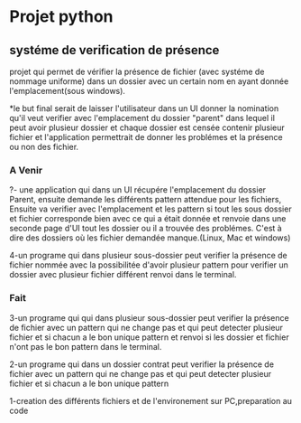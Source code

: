 # Projet python

## systéme de verification de présence

projet qui permet de vérifier la présence de fichier (avec systéme de nommage uniforme) dans un dossier avec un certain nom en ayant donnée l'emplacement(sous windows).

\*le but final serait de laisser l'utilisateur dans un UI donner la nomination qu'il veut verifier avec l'emplacement du dossier "parent" dans lequel il peut avoir plusieur dossier et chaque dossier est censée contenir plusieur fichier et l'application permettrait de donner les problémes et la présence ou non des fichier.

### A Venir

?- une application qui dans un UI récupére l'emplacement du dossier Parent, ensuite demande les différents pattern attendue pour les fichiers, Ensuite va verifier avec l'emplacement et les pattern si tout les sous dossier et fichier corresponde bien avec ce qui a était donnée et renvoie dans une seconde page d'UI tout les dossier ou il a trouvée des problémes. C'est à dire des dossiers où les fichier demandée manque.(Linux, Mac et windows)

4-un programe qui dans plusieur sous-dossier peut verifier la présence de fichier nommée avec la possibilitée d'avoir plusieur pattern pour verifier un dossier avec plusieur fichier différent renvoi dans le terminal.

### Fait

3-un programe qui qui dans plusieur sous-dossier peut verifier la présence de fichier avec un pattern qui ne change pas et qui peut detecter plusieur fichier et si chacun a le bon unique pattern et renvoi si les dossier et fichier n'ont pas le bon pattern dans le terminal.

2-un programe qui dans un dossier contrat peut verifier la présence de fichier avec un pattern qui ne change pas et qui peut detecter plusieur fichier et si chacun a le bon unique pattern

1-creation des différents fichiers et de l'environement sur PC,preparation au code
